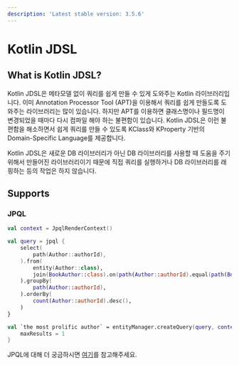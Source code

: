 ```yaml
---
description: 'Latest stable version: 3.5.6'
---
```


# Kotlin JDSL

## What is Kotlin JDSL?

Kotlin JDSL은 메타모델 없이 쿼리를 쉽게 만들 수 있게 도와주는 Kotlin 라이브러리입니다.
이미 Annotation Processor Tool (APT)을 이용해서 쿼리를 쉽게 만들도록 도와주는 라이브러리는 많이 있습니다.
하지만 APT를 이용하면 클래스명이나 필드명이 변경되었을 때마다 다시 컴파일 해야 하는 불편함이 있습니다.
Kotlin JDSL은 이런 불편함을 해소하면서 쉽게 쿼리를 만들 수 있도록 KClass와 KProperty 기반의 Domain-Specific Language를 제공합니다.

Kotlin JDSL은 새로운 DB 라이브러리가 아닌 DB 라이브러리를 사용할 때 도움을 주기 위해서 만들어진 라이브러리이기 때문에 직접 쿼리를 실행하거나 DB 라이브러리를 래핑하는 등의 작업은 하지 않습니다.

## Supports

### JPQL

```kotlin
val context = JpqlRenderContext()

val query = jpql {
    select(
        path(Author::authorId),
    ).from(
        entity(Author::class),
        join(BookAuthor::class).on(path(Author::authorId).equal(path(BookAuthor::authorId))),
    ).groupBy(
        path(Author::authorId),
    ).orderBy(
        count(Author::authorId).desc(),
    )
}

val `the most prolific author` = entityManager.createQuery(query, context).apply {
    maxResults = 1
}
```

JPQL에 대해 더 궁금하시면 [여기](jpql-with-kotlin-jdsl/)를 참고해주세요.
